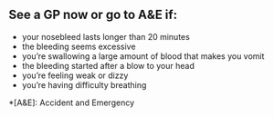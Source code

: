 ## See a GP now or go to A&E if:

- your nosebleed lasts longer than 20 minutes
- the bleeding seems excessive
- you’re swallowing a large amount of blood that makes you vomit
- the bleeding started after a blow to your head
- you’re feeling weak or dizzy
- you’re having difficulty breathing

*[A&E]: Accident and Emergency
